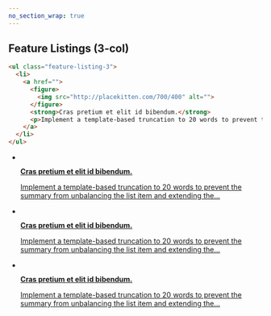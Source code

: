 ```yaml
---
no_section_wrap: true
---
```

<section><h2>Feature Listings (3-col)</h2></section>

```html
<ul class="feature-listing-3">
  <li>
    <a href="">
      <figure>
        <img src="http://placekitten.com/700/400" alt="">
      </figure>
      <strong>Cras pretium et elit id bibendum.</strong>
      <p>Implement a template-based truncation to 20 words to prevent the summary from unbalancing the list item and extending the&hellip;</p>
    </a>
  </li>
</ul>
```

<ul class="feature-listing-3">
  <li>
    <a href="">
      <figure>
        <img src="http://placekitten.com/700/400" alt="">
      </figure>
      <strong>Cras pretium et elit id bibendum.</strong>
      <p>Implement a template-based truncation to 20 words to prevent the summary from unbalancing the list item and extending the&hellip;</p>
    </a>
  </li>
  <li>
    <a href="">
      <figure>
        <img src="http://placekitten.com/700/400" alt="">
      </figure>
      <strong>Cras pretium et elit id bibendum.</strong>
      <p>Implement a template-based truncation to 20 words to prevent the summary from unbalancing the list item and extending the&hellip;</p>
    </a>
  </li>
  <li>
    <a href="">
      <figure>
        <img src="http://placekitten.com/700/400" alt="">
      </figure>
      <strong>Cras pretium et elit id bibendum.</strong>
      <p>Implement a template-based truncation to 20 words to prevent the summary from unbalancing the list item and extending the&hellip;</p>
    </a>
  </li>
</ul>
